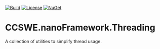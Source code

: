 [![Build](https://github.com/CoryCharlton/CCSWE.nanoFramework.Threading/actions/workflows/build-solution.yml/badge.svg)](https://github.com/CoryCharlton/CCSWE.nanoFramework.Threading/actions/workflows/build-solution.yml) [![License](https://img.shields.io/badge/License-MIT-blue.svg)](LICENSE) [![NuGet](https://img.shields.io/nuget/dt/CCSWE.nanoFramework.Threading.svg?label=NuGet&style=flat&logo=nuget)](https://www.nuget.org/packages/CCSWE.nanoFramework.Threading/) 

# CCSWE.nanoFramework.Threading

A collection of utilities to simplify thread usage.